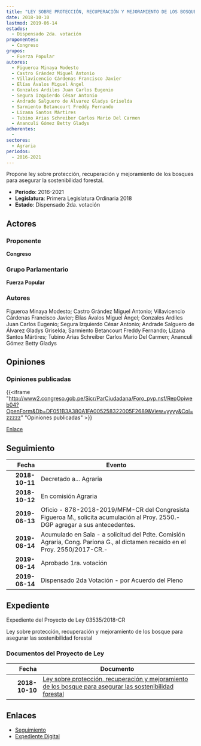 ```yaml
---
title: "LEY SOBRE PROTECCIÓN, RECUPERACIÓN Y MEJORAMIENTO DE LOS BOSQUES PARA ASEGURAR LA SOSTENIBILIDAD FORESTAL"
date: 2018-10-10
lastmod: 2019-06-14
estados: 
  - Dispensado 2da. votación
proponentes: 
  - Congreso
grupos: 
  - Fuerza Popular
autores: 
  - Figueroa Minaya Modesto
  - Castro Grández Miguel Antonio
  - Villavicencio Cárdenas Francisco Javier
  - Elías Ávalos Miguel Ángel
  - Gonzales Ardiles Juan Carlos Eugenio
  - Segura Izquierdo César Antonio
  - Andrade Salguero de Álvarez Gladys Griselda
  - Sarmiento Betancourt Freddy Fernando
  - Lizana Santos Mártires
  - Tubino Arias Schreiber Carlos Mario Del Carmen
  - Ananculi Gómez Betty Gladys
adherentes: 
  - 
sectores: 
  - Agraria
periodos: 
  - 2016-2021
---
```


Propone ley sobre protección, recuperación y mejoramiento de los bosques para asegurar la sostenibilidad forestal.

- **Periodo**: 2016-2021
- **Legislatura**: Primera Legislatura Ordinaria 2018
- **Estado**: Dispensado 2da. votación

## Actores

### Proponente

**Congreso**

### Grupo Parlamentario

**Fuerza Popular**

### Autores

Figueroa Minaya Modesto; Castro Grández Miguel Antonio; Villavicencio Cárdenas Francisco Javier; Elías Ávalos Miguel Ángel; Gonzales Ardiles Juan Carlos Eugenio; Segura Izquierdo César Antonio; Andrade Salguero de Álvarez Gladys Griselda; Sarmiento Betancourt Freddy Fernando; Lizana Santos Mártires; Tubino Arias Schreiber Carlos Mario Del Carmen; Ananculi Gómez Betty Gladys


## Opiniones

### Opiniones publicadas

{{<iframe "http://www2.congreso.gob.pe/Sicr/ParCiudadana/Foro_pvp.nsf/RepOpiweb04?OpenForm&Db=DF051B3A380A1FA005258322005F2689&View=yyyy&Col=zzzzz" "Opiniones publicadas" >}}

[Enlace](http://www2.congreso.gob.pe/Sicr/ParCiudadana/Foro_pvp.nsf/RepOpiweb04?OpenForm&Db=DF051B3A380A1FA005258322005F2689&View=yyyy&Col=zzzzz)

## Seguimiento

| Fecha | Evento |
|------:|--------|
| **2018-10-11** | Decretado a... Agraria|
| **2018-10-12** | En comisión Agraria|
| **2019-06-13** | Oficio - 878-2018-2019/MFM-CR del Congresista Figueroa M., solicita acumulación al Proy. 2550.-DGP agregar a sus antecedentes.|
| **2019-06-14** | Acumulado en Sala - a solicitud del Pdte. Comisión Agraria, Cong. Pariona G., al dictamen recaído en el Proy. 2550/2017-CR.-|
| **2019-06-14** | Aprobado 1ra. votación|
| **2019-06-14** | Dispensado 2da Votación - por Acuerdo del Pleno|


## Expediente

Expediente del Proyecto de Ley 03535/2018-CR

Ley sobre protección, recuperación y mejoramiento de los bosque para asegurar las sostenibilidad forestal


### Documentos del Proyecto de Ley

| Fecha | Documento |
|------:|--------|
| **2018-10-10** | [Ley sobre protección, recuperación y mejoramiento de los bosque para asegurar las sostenibilidad forestal](http://www.leyes.congreso.gob.pe/Documentos/2016_2021/Proyectos_de_Ley_y_de_Resoluciones_Legislativas/PL0353520181010.pdf) |

## Enlaces 

- [Seguimiento](http://www2.congreso.gob.pehttp://www2.congreso.gob.pe/Sicr/TraDocEstProc/CLProLey2016.nsf/f7fff46988ca05b1052578e100829cc7/f8216c78026130ca05258322007f7fe3?OpenDocument)
- [Expediente Digital](http://www2.congreso.gob.pehttp://www2.congreso.gob.pe/Sicr/TraDocEstProc/CLProLey2016.nsf/f7fff46988ca05b1052578e100829cc7/f8216c78026130ca05258322007f7fe3?OpenDocument&Click=05257FB7005EB655.eb71d0cf91d8294e05256cdf006b5706/$Body/0.1C6C)

